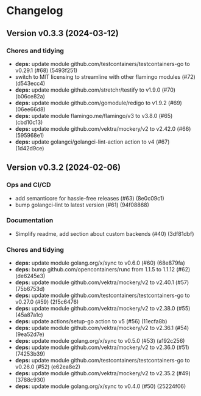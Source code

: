 # Changelog

## Version v0.3.3 (2024-03-12)

### Chores and tidying

- **deps:** update module github.com/testcontainers/testcontainers-go to v0.29.1 (#68) (5493f251)
- switch to MIT licensing to streamline with other flamingo modules (#72) (d543ecc4)
- **deps:** update module github.com/stretchr/testify to v1.9.0 (#70) (b06ce82a)
- **deps:** update module github.com/gomodule/redigo to v1.9.2 (#69) (06ee66d8)
- **deps:** update module flamingo.me/flamingo/v3 to v3.8.0 (#65) (cbd10c13)
- **deps:** update module github.com/vektra/mockery/v2 to v2.42.0 (#66) (595968e1)
- **deps:** update golangci/golangci-lint-action action to v4 (#67) (1d42d9ce)

## Version v0.3.2 (2024-02-06)

### Ops and CI/CD

- add semanticore for hassle-free releases (#63) (8e0c09c1)
- bump golangci-lint to latest version (#61) (94f08868)

### Documentation

- Simplify readme, add section about custom backends (#40) (3df81dbf)

### Chores and tidying

- **deps:** update module golang.org/x/sync to v0.6.0 (#60) (68e879fa)
- **deps:** bump github.com/opencontainers/runc from 1.1.5 to 1.1.12 (#62) (de6245e3)
- **deps:** update module github.com/vektra/mockery/v2 to v2.40.1 (#57) (75b6753d)
- **deps:** update module github.com/testcontainers/testcontainers-go to v0.27.0 (#59) (2f5c6476)
- **deps:** update module github.com/vektra/mockery/v2 to v2.38.0 (#55) (45a87a1c)
- **deps:** update actions/setup-go action to v5 (#56) (11ecfa8b)
- **deps:** update module github.com/vektra/mockery/v2 to v2.36.1 (#54) (9ea52d7e)
- **deps:** update module golang.org/x/sync to v0.5.0 (#53) (a192c256)
- **deps:** update module github.com/vektra/mockery/v2 to v2.36.0 (#51) (74253b39)
- **deps:** update module github.com/testcontainers/testcontainers-go to v0.26.0 (#52) (e62ea8e2)
- **deps:** update module github.com/vektra/mockery/v2 to v2.35.2 (#49) (3788c930)
- **deps:** update module golang.org/x/sync to v0.4.0 (#50) (25224f06)

